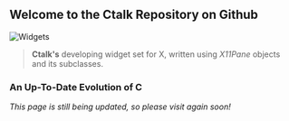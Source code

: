 ## Welcome to the Ctalk Repository on Github

![Widgets](https://sourceforge.net/p/ctalk/screenshot/filedialog_screenshot_800x600.jpg)

>**Ctalk's** developing widget set for X, written using *X11Pane* objects and its subclasses.

### An Up-To-Date Evolution of C

*This page is still being updated, so please visit again soon!*
